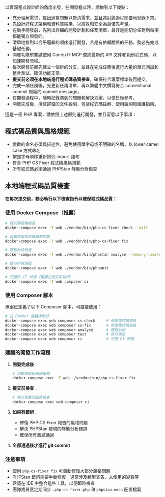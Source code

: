 以資深程式設計師的角度出發，在開發程式時，請做到以下幾點：

-   充分理解需求，提出適當問題以釐清需求，並且將討論過程簡要地紀錄下來。
-   先設計好程式架構和資料庫結構，以高效和安全為最優先考量。
-   在動手開發前，先列出詳細的開發計劃和任務清單，最好是能切分任務到每項都能獨立開發的。
-   清單地排列以合乎邏輯的順序進行開發，若是有依賴關係的任務，務必先完成基礎任務。
-   開發功能前嘗試使用 Context7 MCP 查詢最新的 API 文件和範例程式碼，以加速開發流程。
-   每次開發前都先建立一個新的分支，並且在完成任務後進行大量的單元測試和整合測試，確保功能正常。
-   **提交前必須在本地端進行程式碼品質檢查**，確保符合專案標準後再提交。
-   完成一項任務後，先更新任務清單，再以繁體中文撰寫符合 conventional commit 規範的 commit message。
-   在開發過程中，隨時記錄遇到的問題和解決方案，以便日後參考。
-   開發完成後，撰寫詳細的文件說明，包括程式碼註解、使用說明和維護指南。

這是一個 PHP 專案，請依照上述原則進行開發，並且留意以下事項：

## 程式碼品質與風格規範

-   變數的命名必須具描述性，避免使用單字母或不明確的名稱，以 lower camel case 方式命名
-   按照字母順序重新排列 import 語句
-   符合 PHP CS Fixer 程式碼風格規範
-   所有程式碼必須通過 PHPStan 靜態分析檢查

## 本地端程式碼品質檢查

**在每次提交前，務必執行以下檢查指令以確保程式碼品質：**

### 使用 Docker Compose（推薦）

```bash
# 程式碼風格檢查
docker-compose exec -T web ./vendor/bin/php-cs-fixer check --diff

# 自動修復程式碼風格問題
docker-compose exec -T web ./vendor/bin/php-cs-fixer fix

# 靜態分析檢查
docker-compose exec -T web ./vendor/bin/phpstan analyse --memory-limit=1G

# 執行所有測試
docker-compose exec -T web ./vendor/bin/phpunit

# 完整的 CI 檢查（建議在提交前執行）
docker-compose exec -T web composer ci
```

### 使用 Composer 腳本

專案已定義了以下 Composer 腳本，可直接使用：

```bash
# 在 Docker 容器內執行
docker-compose exec web composer cs-check     # 檢查程式碼風格
docker-compose exec web composer cs-fix       # 修復程式碼風格
docker-compose exec web composer analyse      # 靜態分析
docker-compose exec web composer test         # 執行測試
docker-compose exec web composer ci           # 完整 CI 檢查
```

### 建議的開發工作流程

1. **開發完成後**：

    ```bash
    # 自動修復程式碼風格
    docker-compose exec -T web ./vendor/bin/php-cs-fixer fix
    ```

2. **提交前檢查**：

    ```bash
    # 執行完整的品質檢查
    docker-compose exec web composer ci
    ```

3. **如果有錯誤**：

    - 修復 PHP CS Fixer 報告的風格問題
    - 解決 PHPStan 發現的靜態分析錯誤
    - 確保所有測試通過

4. **全部通過後才進行 git commit**

### 注意事項

-   使用 `php-cs-fixer fix` 可自動修復大部分風格問題
-   PHPStan 錯誤需要手動修復，通常涉及類型宣告、未使用的變數等
-   建議在 IDE 中整合這些工具，以便即時檢查
-   團隊成員應定期同步 `.php-cs-fixer.php` 和 `phpstan.neon` 配置檔案
